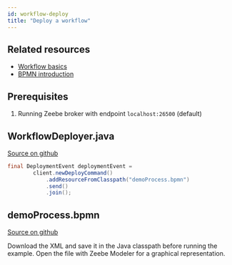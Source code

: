 ```yaml
---
id: workflow-deploy
title: "Deploy a workflow"
---
```


## Related resources

- [Workflow basics](/components/concepts/workflows.md)
- [BPMN introduction](/reference/bpmn-workflows/bpmn-primer.md)

## Prerequisites

1. Running Zeebe broker with endpoint `localhost:26500` (default)

## WorkflowDeployer.java

[Source on github](https://github.com/zeebe-io/zeebe/tree/develop/samples/src/main/java/io/zeebe/example/workflow/WorkflowDeployer.java)

```java
final DeploymentEvent deploymentEvent =
        client.newDeployCommand()
            .addResourceFromClasspath("demoProcess.bpmn")
            .send()
            .join();
```

## demoProcess.bpmn

[Source on github](https://github.com/zeebe-io/zeebe/tree/develop/samples/src/main/resources/demoProcess.bpmn)

Download the XML and save it in the Java classpath before running the example. Open the file with Zeebe Modeler for a graphical representation.

<!--
```xml
{{#include ../../../../samples/src/main/resources/demoProcess.bpmn}}
```
-->
